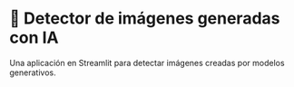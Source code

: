 # 🎈 Detector de imágenes generadas con IA

Una aplicación en Streamlit para detectar imágenes creadas por modelos generativos.
